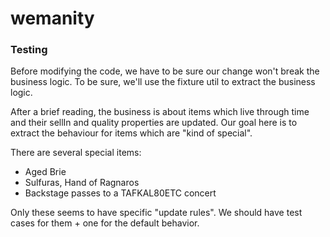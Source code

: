# wemanity

### Testing

Before modifying the code, we have to be sure our change won't break the business logic. To be sure, we'll use the fixture util to extract the business logic.

After a brief reading, the business is about items which live through time and their sellIn and quality properties are updated. Our goal here is to extract the behaviour for items which are "kind of special". 

There are several special items:
- Aged Brie
- Sulfuras, Hand of Ragnaros
- Backstage passes to a TAFKAL80ETC concert

Only these seems to have specific "update rules". We should have test cases for them + one for the default behavior.